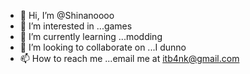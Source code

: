 - 👋 Hi, I’m @Shinanoooo
- 👀 I’m interested in ...games
- 🌱 I’m currently learning ...modding
- 💞️ I’m looking to collaborate on ...I dunno 
- 📫 How to reach me ...email me at itb4nk@gmail.com

<!---
Shinanoooo/Shinanoooo is a ✨ special ✨ repository because its `README.md` (this file) appears on your GitHub profile.
You can click the Preview link to take a look at your changes.
--->

